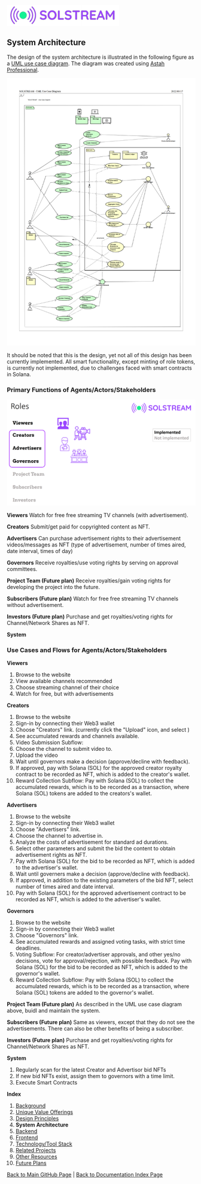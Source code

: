 ![Logo](./img/logo.png) 

## System Architecture

The design of the system architecture is illustrated in the following figure as a [UML use case diagram](https://www.lucidchart.com/pages/uml-use-case-diagram). The diagram was created using [Astah Professional](https://astah.net/).

![UML Use Case Diagram](./img/UML_Use_Case_Diagram.png) 

It should be noted that this is the design, yet not all of this design has been currently implemented. All smart functionality, except minting of role tokens, is currently not implemented, due to challenges faced with smart contracts in Solana.

###  Primary Functions of Agents/Actors/Stakeholders

![Agents/Actors/Stakeholders](./img/Slide03.png) 

**Viewers**
Watch for free free streaming TV channels (with advertisement).

**Creators**
Submit/get paid for copyrighted content as NFT.

**Advertisers**
Can purchase advertisement rights to their advertisement videos/messages as NFT (type of advertisement, number of times aired, date interval, times of day)

**Governors**
Receive royalties/use voting rights by serving on approval committees.

**Project Team (Future plan)**
Receive royalties/gain voting rights for developing the project into the future.

**Subscribers (Future plan)**
Watch for free free streaming TV channels without advertisement.

**Investors (Future plan)**
Purchase and get royalties/voting rights for Channel/Network Shares as NFT.

**System**

###  Use Cases and Flows for Agents/Actors/Stakeholders

**Viewers**
1. Browse to the website
2. View available channels recommended
3. Choose streaming channel of their choice 
4. Watch for free, but with advertisements

**Creators**
1. Browse to the website
2. Sign-in by connecting their Web3 wallet
3. Choose "Creators" link.  (currently click the "Upload" icon, and select )
4. See accumulated rewards and channels available.
5. Video Submission Subflow:
6. 	Choose the channel to submit video to.
7. 	Upload the video
8. 	Wait until governors make a decision (approve/decline with feedback).
9. 	If approved, pay with Solana (SOL) for the approved creator royalty contract to be recorded as NFT, which is added to the creator's wallet.
10. Reward Collection Subflow:
		Pay with Solana (SOL) to collect the accumulated rewards, which is to be recorded as a transaction, where Solana (SOL) tokens are added to the creators's wallet.

**Advertisers**
1. Browse to the website
2. Sign-in by connecting their Web3 wallet
3. Choose "Advertisers" link.
4. Choose the channel to advertise in.
5. Analyze the costs of advertisement for standard ad durations.
6. Select other parameters and submit the bid the content to obtain advertisement rights as NFT.
7. Pay with Solana (SOL) for the bid to be recorded as NFT, which is added to the advertiser's wallet.
8. Wait until governers make a decision (approve/decline with feedback).
9. If approved, in addition to the existing parameters of the bid NFT, select number of times aired and date interval. 
10. Pay with Solana (SOL) for the approved advertisement contract to be recorded as NFT, which is added to the advertiser's wallet.

**Governors**
1. Browse to the website
2. Sign-in by connecting their Web3 wallet
3. Choose "Governors" link.
4. See accumulated rewards and assigned voting tasks, with strict time deadlines.
5. Voting Subflow:
For creator/advertiser approvals, and other yes/no decisions, vote for approval/rejection, with possible feedback.
Pay with Solana (SOL) for the bid to be recorded as NFT, which is added to the governor's wallet.
6. Reward Collection Subflow:
Pay with Solana (SOL) to collect the accumulated rewards, which is to be recorded as a transaction, where Solana (SOL) tokens are added to the governor's wallet.
		

**Project Team (Future plan)**
As described in the UML use case diagram above, buidl and maintain the system.

**Subscribers (Future plan)**
Same as viewers, except that they do not see the advertisements. There can also be other benefits of being a subscriber.

**Investors (Future plan)**
Purchase and get royalties/voting rights for Channel/Network Shares as NFT.

**System**
1. Regularly scan for the latest Creator and Advertisor bid NFTs 
2. If new bid NFTs exist, assign them to governors with a time limit.
3. Execute Smart Contracts

**Index**

1. [Background](Background.md)
2. [Unique Value Offerings](UniqueValueOfferings.md)
3. [Design Principles](DesignPrinciples.md)
4. **System Architecture**
5. [Backend](Backend.md)
6. [Frontend](Frontend.md)
7. [Technology/Tool Stack](TechnologyStack.md)
8. [Related Projects](RelatedProjects.md)
9. [Other Resources](OtherResources.md)
10. [Future Plans](FuturePlans.md)

<hline></hline>

[Back to Main GitHub Page](../README.md) | [Back to Documentation Index Page](Documentation.md)
